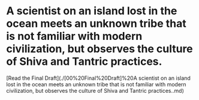 # A scientist on an island lost in the ocean meets an unknown tribe that is not familiar with modern civilization, but observes the culture of Shiva and Tantric practices.

[Read the Final Draft](./[00%20Final%20Draft]%20A scientist on an island lost in the ocean meets an unknown tribe that is not familiar with modern civilization, but observes the culture of Shiva and Tantric practices..md)
